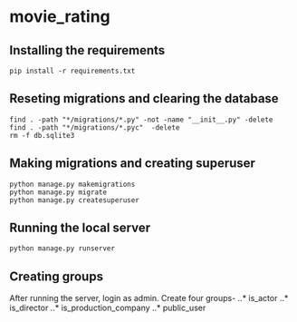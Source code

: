 # movie_rating
## Installing the requirements
```shell
pip install -r requirements.txt
```

## Reseting migrations and clearing the database
```shell
find . -path "*/migrations/*.py" -not -name "__init__.py" -delete
find . -path "*/migrations/*.pyc"  -delete
rm -f db.sqlite3
```

## Making migrations and creating superuser
```shell
python manage.py makemigrations
python manage.py migrate
python manage.py createsuperuser
```

## Running the local server
```shell
python manage.py runserver
```

## Creating groups
After running the server, login as admin. Create four groups-
..* is_actor
..* is_director
..* is_production_company
..* public_user
